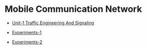 # Mobile Communication Network
- [Unit-1 Traffic Engineering And Signaling](Unit-1/index.md)


- [Experiments-1](Practicals/MCN-EXP-1.ipynb)
- [Experiments-2](Practicals/MCN-EXP-2.ipynb)